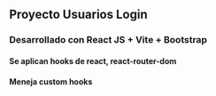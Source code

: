 
## Proyecto Usuarios Login 

### Desarrollado con React JS + Vite + Bootstrap

#### Se aplican hooks de react, react-router-dom

#### Meneja custom hooks 








